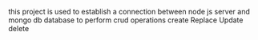 this project is used to establish a connection between node js server and mongo db database
to perform crud operations
create
Replace
Update
delete